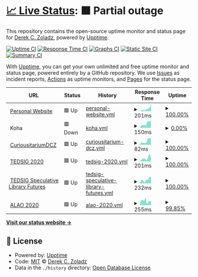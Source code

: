# [📈 Live Status](https://dzoladz.github.io/status): <!--live status--> **🟧 Partial outage**

This repository contains the open-source uptime monitor and status page for [Derek C. Zoladz](https://www.derekzoladz.com), powered by [Upptime](https://github.com/upptime/upptime).

[![Uptime CI](https://github.com/koj-co/upptime/workflows/Uptime%20CI/badge.svg)](https://github.com/koj-co/upptime/actions?query=workflow%3A%22Uptime+CI%22)
[![Response Time CI](https://github.com/koj-co/upptime/workflows/Response%20Time%20CI/badge.svg)](https://github.com/koj-co/upptime/actions?query=workflow%3A%22Response+Time+CI%22)
[![Graphs CI](https://github.com/koj-co/upptime/workflows/Graphs%20CI/badge.svg)](https://github.com/koj-co/upptime/actions?query=workflow%3A%22Graphs+CI%22)
[![Static Site CI](https://github.com/koj-co/upptime/workflows/Static%20Site%20CI/badge.svg)](https://github.com/koj-co/upptime/actions?query=workflow%3A%22Static+Site+CI%22)
[![Summary CI](https://github.com/koj-co/upptime/workflows/Summary%20CI/badge.svg)](https://github.com/koj-co/upptime/actions?query=workflow%3A%22Summary+CI%22)

With [Upptime](https://upptime.js.org), you can get your own unlimited and free uptime monitor and status page, powered entirely by a GitHub repository. We use [Issues](https://github.com/dzoladz/status/issues) as incident reports, [Actions](https://github.com/dzoladz/status/actions) as uptime monitors, and [Pages](https://dzoladz.github.io/status) for the status page.

<!--start: status pages-->
<!-- This summary is generated by Upptime (https://github.com/upptime/upptime) -->
<!-- Do not edit this manually, your changes will be overwritten -->
<!-- prettier-ignore -->
| URL | Status | History | Response Time | Uptime |
| --- | ------ | ------- | ------------- | ------ |
| <img alt="" src="https://www.derekzoladz.com/img/icon.png" height="13"> [Personal Website](https://www.derekzoladz.com/) | 🟩 Up | [personal-website.yml](https://github.com/dzoladz/status/commits/HEAD/history/personal-website.yml) | <details><summary><img alt="Response time graph" src="./graphs/personal-website/response-time-week.png" height="20"> 201ms</summary><br><a href="https://dzoladz.github.io/status/history/personal-website"><img alt="Response time 135" src="https://img.shields.io/endpoint?url=https%3A%2F%2Fraw.githubusercontent.com%2Fdzoladz%2Fstatus%2FHEAD%2Fapi%2Fpersonal-website%2Fresponse-time.json"></a><br><a href="https://dzoladz.github.io/status/history/personal-website"><img alt="24-hour response time 600" src="https://img.shields.io/endpoint?url=https%3A%2F%2Fraw.githubusercontent.com%2Fdzoladz%2Fstatus%2FHEAD%2Fapi%2Fpersonal-website%2Fresponse-time-day.json"></a><br><a href="https://dzoladz.github.io/status/history/personal-website"><img alt="7-day response time 201" src="https://img.shields.io/endpoint?url=https%3A%2F%2Fraw.githubusercontent.com%2Fdzoladz%2Fstatus%2FHEAD%2Fapi%2Fpersonal-website%2Fresponse-time-week.json"></a><br><a href="https://dzoladz.github.io/status/history/personal-website"><img alt="30-day response time 143" src="https://img.shields.io/endpoint?url=https%3A%2F%2Fraw.githubusercontent.com%2Fdzoladz%2Fstatus%2FHEAD%2Fapi%2Fpersonal-website%2Fresponse-time-month.json"></a><br><a href="https://dzoladz.github.io/status/history/personal-website"><img alt="1-year response time 139" src="https://img.shields.io/endpoint?url=https%3A%2F%2Fraw.githubusercontent.com%2Fdzoladz%2Fstatus%2FHEAD%2Fapi%2Fpersonal-website%2Fresponse-time-year.json"></a></details> | <details><summary><a href="https://dzoladz.github.io/status/history/personal-website">100.00%</a></summary><a href="https://dzoladz.github.io/status/history/personal-website"><img alt="All-time uptime 99.95%" src="https://img.shields.io/endpoint?url=https%3A%2F%2Fraw.githubusercontent.com%2Fdzoladz%2Fstatus%2FHEAD%2Fapi%2Fpersonal-website%2Fuptime.json"></a><br><a href="https://dzoladz.github.io/status/history/personal-website"><img alt="24-hour uptime 100.00%" src="https://img.shields.io/endpoint?url=https%3A%2F%2Fraw.githubusercontent.com%2Fdzoladz%2Fstatus%2FHEAD%2Fapi%2Fpersonal-website%2Fuptime-day.json"></a><br><a href="https://dzoladz.github.io/status/history/personal-website"><img alt="7-day uptime 100.00%" src="https://img.shields.io/endpoint?url=https%3A%2F%2Fraw.githubusercontent.com%2Fdzoladz%2Fstatus%2FHEAD%2Fapi%2Fpersonal-website%2Fuptime-week.json"></a><br><a href="https://dzoladz.github.io/status/history/personal-website"><img alt="30-day uptime 100.00%" src="https://img.shields.io/endpoint?url=https%3A%2F%2Fraw.githubusercontent.com%2Fdzoladz%2Fstatus%2FHEAD%2Fapi%2Fpersonal-website%2Fuptime-month.json"></a><br><a href="https://dzoladz.github.io/status/history/personal-website"><img alt="1-year uptime 99.93%" src="https://img.shields.io/endpoint?url=https%3A%2F%2Fraw.githubusercontent.com%2Fdzoladz%2Fstatus%2FHEAD%2Fapi%2Fpersonal-website%2Fuptime-year.json"></a></details>
| <img alt="" src="https://www.derekzoladz.com/img/icon.png" height="13"> Koha | 🟥 Down | [koha.yml](https://github.com/dzoladz/status/commits/HEAD/history/koha.yml) | <details><summary><img alt="Response time graph" src="./graphs/koha/response-time-week.png" height="20"> 150ms</summary><br><a href="https://dzoladz.github.io/status/history/koha"><img alt="Response time 1384" src="https://img.shields.io/endpoint?url=https%3A%2F%2Fraw.githubusercontent.com%2Fdzoladz%2Fstatus%2FHEAD%2Fapi%2Fkoha%2Fresponse-time.json"></a><br><a href="https://dzoladz.github.io/status/history/koha"><img alt="24-hour response time 245" src="https://img.shields.io/endpoint?url=https%3A%2F%2Fraw.githubusercontent.com%2Fdzoladz%2Fstatus%2FHEAD%2Fapi%2Fkoha%2Fresponse-time-day.json"></a><br><a href="https://dzoladz.github.io/status/history/koha"><img alt="7-day response time 150" src="https://img.shields.io/endpoint?url=https%3A%2F%2Fraw.githubusercontent.com%2Fdzoladz%2Fstatus%2FHEAD%2Fapi%2Fkoha%2Fresponse-time-week.json"></a><br><a href="https://dzoladz.github.io/status/history/koha"><img alt="30-day response time 584" src="https://img.shields.io/endpoint?url=https%3A%2F%2Fraw.githubusercontent.com%2Fdzoladz%2Fstatus%2FHEAD%2Fapi%2Fkoha%2Fresponse-time-month.json"></a><br><a href="https://dzoladz.github.io/status/history/koha"><img alt="1-year response time 1361" src="https://img.shields.io/endpoint?url=https%3A%2F%2Fraw.githubusercontent.com%2Fdzoladz%2Fstatus%2FHEAD%2Fapi%2Fkoha%2Fresponse-time-year.json"></a></details> | <details><summary><a href="https://dzoladz.github.io/status/history/koha">0.00%</a></summary><a href="https://dzoladz.github.io/status/history/koha"><img alt="All-time uptime 95.43%" src="https://img.shields.io/endpoint?url=https%3A%2F%2Fraw.githubusercontent.com%2Fdzoladz%2Fstatus%2FHEAD%2Fapi%2Fkoha%2Fuptime.json"></a><br><a href="https://dzoladz.github.io/status/history/koha"><img alt="24-hour uptime 0.00%" src="https://img.shields.io/endpoint?url=https%3A%2F%2Fraw.githubusercontent.com%2Fdzoladz%2Fstatus%2FHEAD%2Fapi%2Fkoha%2Fuptime-day.json"></a><br><a href="https://dzoladz.github.io/status/history/koha"><img alt="7-day uptime 0.00%" src="https://img.shields.io/endpoint?url=https%3A%2F%2Fraw.githubusercontent.com%2Fdzoladz%2Fstatus%2FHEAD%2Fapi%2Fkoha%2Fuptime-week.json"></a><br><a href="https://dzoladz.github.io/status/history/koha"><img alt="30-day uptime 34.85%" src="https://img.shields.io/endpoint?url=https%3A%2F%2Fraw.githubusercontent.com%2Fdzoladz%2Fstatus%2FHEAD%2Fapi%2Fkoha%2Fuptime-month.json"></a><br><a href="https://dzoladz.github.io/status/history/koha"><img alt="1-year uptime 94.54%" src="https://img.shields.io/endpoint?url=https%3A%2F%2Fraw.githubusercontent.com%2Fdzoladz%2Fstatus%2FHEAD%2Fapi%2Fkoha%2Fuptime-year.json"></a></details>
| <img alt="" src="https://www.derekzoladz.com/img/icon.png" height="13"> [CuriousitariumDCZ](https://dzoladz.github.io/curiousitarium/) | 🟩 Up | [curiousitarium-dcz.yml](https://github.com/dzoladz/status/commits/HEAD/history/curiousitarium-dcz.yml) | <details><summary><img alt="Response time graph" src="./graphs/curiousitarium-dcz/response-time-week.png" height="20"> 82ms</summary><br><a href="https://dzoladz.github.io/status/history/curiousitarium-dcz"><img alt="Response time 60" src="https://img.shields.io/endpoint?url=https%3A%2F%2Fraw.githubusercontent.com%2Fdzoladz%2Fstatus%2FHEAD%2Fapi%2Fcuriousitarium-dcz%2Fresponse-time.json"></a><br><a href="https://dzoladz.github.io/status/history/curiousitarium-dcz"><img alt="24-hour response time 138" src="https://img.shields.io/endpoint?url=https%3A%2F%2Fraw.githubusercontent.com%2Fdzoladz%2Fstatus%2FHEAD%2Fapi%2Fcuriousitarium-dcz%2Fresponse-time-day.json"></a><br><a href="https://dzoladz.github.io/status/history/curiousitarium-dcz"><img alt="7-day response time 82" src="https://img.shields.io/endpoint?url=https%3A%2F%2Fraw.githubusercontent.com%2Fdzoladz%2Fstatus%2FHEAD%2Fapi%2Fcuriousitarium-dcz%2Fresponse-time-week.json"></a><br><a href="https://dzoladz.github.io/status/history/curiousitarium-dcz"><img alt="30-day response time 59" src="https://img.shields.io/endpoint?url=https%3A%2F%2Fraw.githubusercontent.com%2Fdzoladz%2Fstatus%2FHEAD%2Fapi%2Fcuriousitarium-dcz%2Fresponse-time-month.json"></a><br><a href="https://dzoladz.github.io/status/history/curiousitarium-dcz"><img alt="1-year response time 56" src="https://img.shields.io/endpoint?url=https%3A%2F%2Fraw.githubusercontent.com%2Fdzoladz%2Fstatus%2FHEAD%2Fapi%2Fcuriousitarium-dcz%2Fresponse-time-year.json"></a></details> | <details><summary><a href="https://dzoladz.github.io/status/history/curiousitarium-dcz">100.00%</a></summary><a href="https://dzoladz.github.io/status/history/curiousitarium-dcz"><img alt="All-time uptime 100.00%" src="https://img.shields.io/endpoint?url=https%3A%2F%2Fraw.githubusercontent.com%2Fdzoladz%2Fstatus%2FHEAD%2Fapi%2Fcuriousitarium-dcz%2Fuptime.json"></a><br><a href="https://dzoladz.github.io/status/history/curiousitarium-dcz"><img alt="24-hour uptime 100.00%" src="https://img.shields.io/endpoint?url=https%3A%2F%2Fraw.githubusercontent.com%2Fdzoladz%2Fstatus%2FHEAD%2Fapi%2Fcuriousitarium-dcz%2Fuptime-day.json"></a><br><a href="https://dzoladz.github.io/status/history/curiousitarium-dcz"><img alt="7-day uptime 100.00%" src="https://img.shields.io/endpoint?url=https%3A%2F%2Fraw.githubusercontent.com%2Fdzoladz%2Fstatus%2FHEAD%2Fapi%2Fcuriousitarium-dcz%2Fuptime-week.json"></a><br><a href="https://dzoladz.github.io/status/history/curiousitarium-dcz"><img alt="30-day uptime 100.00%" src="https://img.shields.io/endpoint?url=https%3A%2F%2Fraw.githubusercontent.com%2Fdzoladz%2Fstatus%2FHEAD%2Fapi%2Fcuriousitarium-dcz%2Fuptime-month.json"></a><br><a href="https://dzoladz.github.io/status/history/curiousitarium-dcz"><img alt="1-year uptime 100.00%" src="https://img.shields.io/endpoint?url=https%3A%2F%2Fraw.githubusercontent.com%2Fdzoladz%2Fstatus%2FHEAD%2Fapi%2Fcuriousitarium-dcz%2Fuptime-year.json"></a></details>
| <img alt="" src="https://2020.alaoweb.org/img/favicons/favicon.png" height="13"> [TEDSIG 2020](https://tedsig.alaoweb.org/) | 🟩 Up | [tedsig-2020.yml](https://github.com/dzoladz/status/commits/HEAD/history/tedsig-2020.yml) | <details><summary><img alt="Response time graph" src="./graphs/tedsig-2020/response-time-week.png" height="20"> 201ms</summary><br><a href="https://dzoladz.github.io/status/history/tedsig-2020"><img alt="Response time 185" src="https://img.shields.io/endpoint?url=https%3A%2F%2Fraw.githubusercontent.com%2Fdzoladz%2Fstatus%2FHEAD%2Fapi%2Ftedsig-2020%2Fresponse-time.json"></a><br><a href="https://dzoladz.github.io/status/history/tedsig-2020"><img alt="24-hour response time 197" src="https://img.shields.io/endpoint?url=https%3A%2F%2Fraw.githubusercontent.com%2Fdzoladz%2Fstatus%2FHEAD%2Fapi%2Ftedsig-2020%2Fresponse-time-day.json"></a><br><a href="https://dzoladz.github.io/status/history/tedsig-2020"><img alt="7-day response time 201" src="https://img.shields.io/endpoint?url=https%3A%2F%2Fraw.githubusercontent.com%2Fdzoladz%2Fstatus%2FHEAD%2Fapi%2Ftedsig-2020%2Fresponse-time-week.json"></a><br><a href="https://dzoladz.github.io/status/history/tedsig-2020"><img alt="30-day response time 178" src="https://img.shields.io/endpoint?url=https%3A%2F%2Fraw.githubusercontent.com%2Fdzoladz%2Fstatus%2FHEAD%2Fapi%2Ftedsig-2020%2Fresponse-time-month.json"></a><br><a href="https://dzoladz.github.io/status/history/tedsig-2020"><img alt="1-year response time 202" src="https://img.shields.io/endpoint?url=https%3A%2F%2Fraw.githubusercontent.com%2Fdzoladz%2Fstatus%2FHEAD%2Fapi%2Ftedsig-2020%2Fresponse-time-year.json"></a></details> | <details><summary><a href="https://dzoladz.github.io/status/history/tedsig-2020">100.00%</a></summary><a href="https://dzoladz.github.io/status/history/tedsig-2020"><img alt="All-time uptime 100.00%" src="https://img.shields.io/endpoint?url=https%3A%2F%2Fraw.githubusercontent.com%2Fdzoladz%2Fstatus%2FHEAD%2Fapi%2Ftedsig-2020%2Fuptime.json"></a><br><a href="https://dzoladz.github.io/status/history/tedsig-2020"><img alt="24-hour uptime 100.00%" src="https://img.shields.io/endpoint?url=https%3A%2F%2Fraw.githubusercontent.com%2Fdzoladz%2Fstatus%2FHEAD%2Fapi%2Ftedsig-2020%2Fuptime-day.json"></a><br><a href="https://dzoladz.github.io/status/history/tedsig-2020"><img alt="7-day uptime 100.00%" src="https://img.shields.io/endpoint?url=https%3A%2F%2Fraw.githubusercontent.com%2Fdzoladz%2Fstatus%2FHEAD%2Fapi%2Ftedsig-2020%2Fuptime-week.json"></a><br><a href="https://dzoladz.github.io/status/history/tedsig-2020"><img alt="30-day uptime 100.00%" src="https://img.shields.io/endpoint?url=https%3A%2F%2Fraw.githubusercontent.com%2Fdzoladz%2Fstatus%2FHEAD%2Fapi%2Ftedsig-2020%2Fuptime-month.json"></a><br><a href="https://dzoladz.github.io/status/history/tedsig-2020"><img alt="1-year uptime 100.00%" src="https://img.shields.io/endpoint?url=https%3A%2F%2Fraw.githubusercontent.com%2Fdzoladz%2Fstatus%2FHEAD%2Fapi%2Ftedsig-2020%2Fuptime-year.json"></a></details>
| <img alt="" src="https://2020.alaoweb.org/img/favicons/favicon.png" height="13"> [TEDSIG Speculative Library Futures](https://futures.alaoweb.org/) | 🟩 Up | [tedsig-speculative-library-futures.yml](https://github.com/dzoladz/status/commits/HEAD/history/tedsig-speculative-library-futures.yml) | <details><summary><img alt="Response time graph" src="./graphs/tedsig-speculative-library-futures/response-time-week.png" height="20"> 232ms</summary><br><a href="https://dzoladz.github.io/status/history/tedsig-speculative-library-futures"><img alt="Response time 163" src="https://img.shields.io/endpoint?url=https%3A%2F%2Fraw.githubusercontent.com%2Fdzoladz%2Fstatus%2FHEAD%2Fapi%2Ftedsig-speculative-library-futures%2Fresponse-time.json"></a><br><a href="https://dzoladz.github.io/status/history/tedsig-speculative-library-futures"><img alt="24-hour response time 405" src="https://img.shields.io/endpoint?url=https%3A%2F%2Fraw.githubusercontent.com%2Fdzoladz%2Fstatus%2FHEAD%2Fapi%2Ftedsig-speculative-library-futures%2Fresponse-time-day.json"></a><br><a href="https://dzoladz.github.io/status/history/tedsig-speculative-library-futures"><img alt="7-day response time 232" src="https://img.shields.io/endpoint?url=https%3A%2F%2Fraw.githubusercontent.com%2Fdzoladz%2Fstatus%2FHEAD%2Fapi%2Ftedsig-speculative-library-futures%2Fresponse-time-week.json"></a><br><a href="https://dzoladz.github.io/status/history/tedsig-speculative-library-futures"><img alt="30-day response time 192" src="https://img.shields.io/endpoint?url=https%3A%2F%2Fraw.githubusercontent.com%2Fdzoladz%2Fstatus%2FHEAD%2Fapi%2Ftedsig-speculative-library-futures%2Fresponse-time-month.json"></a><br><a href="https://dzoladz.github.io/status/history/tedsig-speculative-library-futures"><img alt="1-year response time 179" src="https://img.shields.io/endpoint?url=https%3A%2F%2Fraw.githubusercontent.com%2Fdzoladz%2Fstatus%2FHEAD%2Fapi%2Ftedsig-speculative-library-futures%2Fresponse-time-year.json"></a></details> | <details><summary><a href="https://dzoladz.github.io/status/history/tedsig-speculative-library-futures">100.00%</a></summary><a href="https://dzoladz.github.io/status/history/tedsig-speculative-library-futures"><img alt="All-time uptime 100.00%" src="https://img.shields.io/endpoint?url=https%3A%2F%2Fraw.githubusercontent.com%2Fdzoladz%2Fstatus%2FHEAD%2Fapi%2Ftedsig-speculative-library-futures%2Fuptime.json"></a><br><a href="https://dzoladz.github.io/status/history/tedsig-speculative-library-futures"><img alt="24-hour uptime 100.00%" src="https://img.shields.io/endpoint?url=https%3A%2F%2Fraw.githubusercontent.com%2Fdzoladz%2Fstatus%2FHEAD%2Fapi%2Ftedsig-speculative-library-futures%2Fuptime-day.json"></a><br><a href="https://dzoladz.github.io/status/history/tedsig-speculative-library-futures"><img alt="7-day uptime 100.00%" src="https://img.shields.io/endpoint?url=https%3A%2F%2Fraw.githubusercontent.com%2Fdzoladz%2Fstatus%2FHEAD%2Fapi%2Ftedsig-speculative-library-futures%2Fuptime-week.json"></a><br><a href="https://dzoladz.github.io/status/history/tedsig-speculative-library-futures"><img alt="30-day uptime 100.00%" src="https://img.shields.io/endpoint?url=https%3A%2F%2Fraw.githubusercontent.com%2Fdzoladz%2Fstatus%2FHEAD%2Fapi%2Ftedsig-speculative-library-futures%2Fuptime-month.json"></a><br><a href="https://dzoladz.github.io/status/history/tedsig-speculative-library-futures"><img alt="1-year uptime 100.00%" src="https://img.shields.io/endpoint?url=https%3A%2F%2Fraw.githubusercontent.com%2Fdzoladz%2Fstatus%2FHEAD%2Fapi%2Ftedsig-speculative-library-futures%2Fuptime-year.json"></a></details>
| <img alt="" src="https://2020.alaoweb.org/img/favicons/favicon.png" height="13"> [ALAO 2020](https://2020.alaoweb.org/) | 🟩 Up | [alao-2020.yml](https://github.com/dzoladz/status/commits/HEAD/history/alao-2020.yml) | <details><summary><img alt="Response time graph" src="./graphs/alao-2020/response-time-week.png" height="20"> 255ms</summary><br><a href="https://dzoladz.github.io/status/history/alao-2020"><img alt="Response time 316" src="https://img.shields.io/endpoint?url=https%3A%2F%2Fraw.githubusercontent.com%2Fdzoladz%2Fstatus%2FHEAD%2Fapi%2Falao-2020%2Fresponse-time.json"></a><br><a href="https://dzoladz.github.io/status/history/alao-2020"><img alt="24-hour response time 231" src="https://img.shields.io/endpoint?url=https%3A%2F%2Fraw.githubusercontent.com%2Fdzoladz%2Fstatus%2FHEAD%2Fapi%2Falao-2020%2Fresponse-time-day.json"></a><br><a href="https://dzoladz.github.io/status/history/alao-2020"><img alt="7-day response time 255" src="https://img.shields.io/endpoint?url=https%3A%2F%2Fraw.githubusercontent.com%2Fdzoladz%2Fstatus%2FHEAD%2Fapi%2Falao-2020%2Fresponse-time-week.json"></a><br><a href="https://dzoladz.github.io/status/history/alao-2020"><img alt="30-day response time 313" src="https://img.shields.io/endpoint?url=https%3A%2F%2Fraw.githubusercontent.com%2Fdzoladz%2Fstatus%2FHEAD%2Fapi%2Falao-2020%2Fresponse-time-month.json"></a><br><a href="https://dzoladz.github.io/status/history/alao-2020"><img alt="1-year response time 322" src="https://img.shields.io/endpoint?url=https%3A%2F%2Fraw.githubusercontent.com%2Fdzoladz%2Fstatus%2FHEAD%2Fapi%2Falao-2020%2Fresponse-time-year.json"></a></details> | <details><summary><a href="https://dzoladz.github.io/status/history/alao-2020">99.85%</a></summary><a href="https://dzoladz.github.io/status/history/alao-2020"><img alt="All-time uptime 99.98%" src="https://img.shields.io/endpoint?url=https%3A%2F%2Fraw.githubusercontent.com%2Fdzoladz%2Fstatus%2FHEAD%2Fapi%2Falao-2020%2Fuptime.json"></a><br><a href="https://dzoladz.github.io/status/history/alao-2020"><img alt="24-hour uptime 100.00%" src="https://img.shields.io/endpoint?url=https%3A%2F%2Fraw.githubusercontent.com%2Fdzoladz%2Fstatus%2FHEAD%2Fapi%2Falao-2020%2Fuptime-day.json"></a><br><a href="https://dzoladz.github.io/status/history/alao-2020"><img alt="7-day uptime 99.85%" src="https://img.shields.io/endpoint?url=https%3A%2F%2Fraw.githubusercontent.com%2Fdzoladz%2Fstatus%2FHEAD%2Fapi%2Falao-2020%2Fuptime-week.json"></a><br><a href="https://dzoladz.github.io/status/history/alao-2020"><img alt="30-day uptime 99.97%" src="https://img.shields.io/endpoint?url=https%3A%2F%2Fraw.githubusercontent.com%2Fdzoladz%2Fstatus%2FHEAD%2Fapi%2Falao-2020%2Fuptime-month.json"></a><br><a href="https://dzoladz.github.io/status/history/alao-2020"><img alt="1-year uptime 99.98%" src="https://img.shields.io/endpoint?url=https%3A%2F%2Fraw.githubusercontent.com%2Fdzoladz%2Fstatus%2FHEAD%2Fapi%2Falao-2020%2Fuptime-year.json"></a></details>

<!--end: status pages-->

[**Visit our status website →**](https://dzoladz.github.io/status)

## 📄 License

- Powered by: [Upptime](https://github.com/upptime/upptime)
- Code: [MIT](./LICENSE) © [Derek C. Zoladz](https://www.derekzoladz.com)
- Data in the `./history` directory: [Open Database License](https://opendatacommons.org/licenses/odbl/1-0/)
